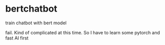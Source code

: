 # bertchatbot
train chatbot with bert model 

fail. Kind of complicated at this time. So I have to learn some pytorch and fast AI first

